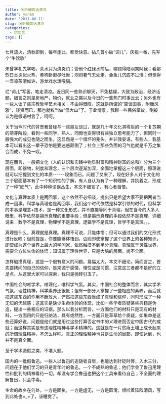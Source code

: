 ```yaml
---
title: 闲听蝉鸣话清凉
author: yunan
date: '2011-08-11'
slug: 闲听蝉鸣话清凉
categories:
  - 叨叨念
tags: []
---
```


七月流火，清秋即到，每年逢此，都觉快意。拈几首小破“词儿”，庆祝一番，先写个“牛饮歌”

未曾学礼先学喝，茶水只为浇炎灼；管他个红绿水前后，哪顾得陆羽笑阿我；看那烈日炎炎似火热，黄狗卧街尽吐舌；闷闷暑气无处走，金鱼儿沉底不过活；但觉得一壶凉茶清如许，游龙戏水泼喉膈。

 

烂“词儿”写罢，笔走清凉。近日同一些熟识聊天，不免枯燥，大致为政治，经济话题，细言之则是房地产，物价，就业之类以及今日的一些热门时事云云；另外也有一些人谈了些宗教哲学艺术相关；不由得慨叹，这就是所谓的“空谈国事，附庸风雅”，谈资而已，那也就权当做“侃大山”了。于此情景，我聊一些民俗掌故，倒被认为是假语村言了，呵呵。

关于当今时代的背景我曾经与一些朋友谈过，就是几十年文化凋零后的一个复苏期的萌芽阶段，看到一些同学，熟人，同僚也变得很有些独立思考能力了，但同时一股强大的成见也随之而生，这显然是一个很坏的兆头。并非我妄语，有些人，我基本可以看出这一辈子恐怕是要迷惑颠倒了；社会上那些负面的习气也就是千万之集合而成，不免一叹。

现在而言，一般把文化（人的认识和实践中物质财富和精神财富的总和）分为三个层面，即器物，制度和理念，三个层次逐渐加深，全面地掌握这三个层面，照理说就可以把握到文化的本质------现象而已。问题了又来了，现在好多人对于文化的三个层面基本有了一个知识性的了解，有人自认为有了一种理解，并执着之，形成了一种“匠气”，此中种种谬误丛生，本文不细言了，有心者自悟。

 

文化与真理本质上是两回事，这个依然不必细谈，提出只是希望大家不要把两者当成一回事。科学与真理也是两回事，我们这个时代依然是科学引领的时代，但科学的本事是理念+技术，是一种文化形式，并不直接等同于真理，但在当今的大多人眼里，科学依然是揭示真理的重要手段；但是揭示真理的手段依然不是真理，详细说来：数学不是真理，物理学不是真理，逻辑学不是真理，哲学不是真理。。。

真理是什么，真理就是真理。真理不可说，只能体悟；但可以通过我们的文化形式进行反映；但前提是，你要能够体悟到，否则即使掌握了这个世界上的各种知识，即使成为这个世界上最大的学问家，依然触摸不到半分真理。真理属于灵性世界，需要全方位生命的体悟；知识属于理性世界，只是大脑的层面，尚不全面。

怎样触摸真理，这是一个很有意义的问题。篇幅太大，本文不细论。简而言之，首先要拷问的自己的信仰，是来源于感情，理性或是习惯，注意这三者都不是好的立足点，从这里大家可以探索，我只是抛砖引玉了。

中国社会的唯学术，唯理化，唯科学气氛。其实，中国社会的整体而言，其实学术气氛，理性精神，科学素养还很低；但有一部分人掌握了一些相应的素养，而后就把这些东西的作用不断放大，俨然把这些东西当成了真理和信仰，同时形成了一种无知的优越感；这其实是缺少生命体验的体现，比如一些学者质疑某些典籍是伪造，提出一些相应的证据，那么以我分析而言，一方面他们的材料只是现有的材料，一方面用的只是归纳法，具有或然性，一方面只是草草给个质疑，如果单是这些还算好说，问题是他们就是用过这些打算否定书中的义理进而否定中国古代的成就；而这样其实是有违理性精神与学术精神的。这就是在一片贫瘠土壤上成长起来的所谓理性精神，不怎么样吧。真正的理性精神也只是生命的局部，即使达到，也并不是真全面。

至于学术造假之类，不堪入题。

 

国内的一批假鲁迅。一些人以鲁迅的追随者自居，也能达到针砭时弊，入木三分，问题在于他们学习的只是青年时的鲁迅，一个不成熟的鲁迅；他们学会了鲁迅用理性和批判的精神看待一切，却没有学会鲁迅也把这个工具来看待自己；不全面的理解鲁迅，只会中毒。

 

 

生命的故乡在何处，一方是固执，一方是虚无，一方是圆滑。倾听着阵阵清风，写到此处也=_=了，该睡觉了。